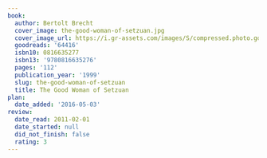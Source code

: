 ```yaml
---
book:
  author: Bertolt Brecht
  cover_image: the-good-woman-of-setzuan.jpg
  cover_image_url: https://i.gr-assets.com/images/S/compressed.photo.goodreads.com/books/1388460254l/64416.jpg
  goodreads: '64416'
  isbn10: 0816635277
  isbn13: '9780816635276'
  pages: '112'
  publication_year: '1999'
  slug: the-good-woman-of-setzuan
  title: The Good Woman of Setzuan
plan:
  date_added: '2016-05-03'
review:
  date_read: 2011-02-01
  date_started: null
  did_not_finish: false
  rating: 3
---
```

